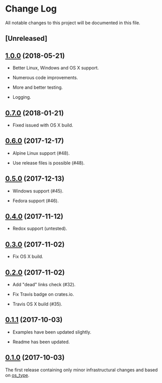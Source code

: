 # Change Log

All notable changes to this project will be documented in this file.

## [Unreleased]

## [1.0.0](https://github.com/darkeld3r/os_info/tree/v0.6.0) (2018-05-21)

- Better Linux, Windows and OS X support.

- Numerous code improvements.

- More and better testing.

- Logging.

## [0.7.0](https://github.com/darkeld3r/os_info/tree/v0.6.0) (2018-01-21)

- Fixed issued with OS X build.

## [0.6.0](https://github.com/darkeld3r/os_info/tree/v0.6.0) (2017-12-17)

- Alpine Linux support (#48).

- Use release files is possible (#48).

## [0.5.0](https://github.com/darkeld3r/os_info/tree/v0.5.0) (2017-12-13)

- Windows support (#45).

- Fedora support (#46).

## [0.4.0](https://github.com/darkeld3r/os_info/tree/v0.4.0) (2017-11-12)

- Redox support (untested).

## [0.3.0](https://github.com/darkeld3r/os_info/tree/v0.3.0) (2017-11-02)

- Fix OS X build.

## [0.2.0](https://github.com/darkeld3r/os_info/tree/v0.2.0) (2017-11-02)

- Add "dead" links check (#32).

- Fix Travis badge on crates.io.

- Travis OS X build (#35).

## [0.1.1](https://github.com/darkeld3r/os_info/tree/v0.1.1) (2017-10-03)

- Examples have been updated slightly.

- Readme has been updated.

## [0.1.0](https://github.com/darkeld3r/os_info/tree/v0.1.0) (2017-10-03)

The first release containing only minor infrastructural changes and based on [os_type](https://github.com/schultyy/os_type).
